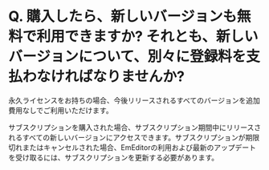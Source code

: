 # Q. 購入したら、新しいバージョンも無料で利用できますか? それとも、新しいバージョンについて、別々に登録料を支払わなければなりませんか?

永久ライセンスをお持ちの場合、今後リリースされるすべてのバージョンを追加費用なしでご利用いただけます。

サブスクリプションを購入された場合、サブスクリプション期間中にリリースされるすべての新しいバージョンにアクセスできます。サブスクリプションが期限切れまたはキャンセルされた場合、EmEditorの利用および最新のアップデートを受け取るには、サブスクリプションを更新する必要があります。
